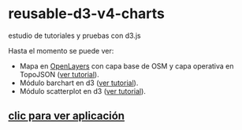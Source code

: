 # reusable-d3-v4-charts
estudio de tutoriales y pruebas con d3.js

Hasta el momento se puede ver:
- Mapa en [OpenLayers](https://openlayers.org/) con capa base de OSM y capa operativa en TopoJSON ([ver tutorial](https://jofremanchola.github.io/demo-topojson/)).
- Módulo barchart en d3 ([ver tutorial](https://www.youtube.com/watch?v=-Fkcndihl-M)).
- Módulo scatterplot en d3 ([ver tutorial](https://www.youtube.com/watch?v=-Fkcndihl-M)).

## [clic para ver aplicación](https://jofremanchola.github.io/reusable-d3-v4-charts/)
